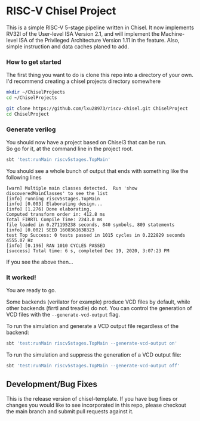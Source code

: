 RISC-V Chisel Project
=======================

This is a simple RISC-V 5-stage pipeline written in Chisel. 
It now implements RV32I of the User-level ISA Version 2.1, 
and will implement the Machine-level ISA of the Privileged Architecture Version 1.11 in the feature. 
Also, simple instruction and data caches planed to add.


### How to get started
The first thing you want to do is clone this repo into a directory of your own.  I'd recommend creating a chisel projects directory somewhere
```sh
mkdir ~/ChiselProjects
cd ~/ChiselProjects

git clone https://github.com/lxu28973/riscv-chisel.git ChiselProject
cd ChiselProject
```

### Generate verilog
You should now have a project based on Chisel3 that can be run.<br/>
So go for it, at the command line in the project root.
```sh
sbt 'test:runMain riscv5stages.TopMain'
```

You should see a whole bunch of output that ends with something like the following lines
```
[warn] Multiple main classes detected.  Run 'show discoveredMainClasses' to see the list
[info] running riscv5stages.TopMain 
[info] [0.003] Elaborating design...
[info] [1.276] Done elaborating.
Computed transform order in: 412.8 ms
Total FIRRTL Compile Time: 2243.0 ms
file loaded in 0.271195238 seconds, 840 symbols, 809 statements
[info] [0.002] SEED 1608361638323
test Top Success: 0 tests passed in 1015 cycles in 0.222829 seconds 4555.07 Hz
[info] [0.196] RAN 1010 CYCLES PASSED
[success] Total time: 6 s, completed Dec 19, 2020, 3:07:23 PM
```
If you see the above then...

### It worked!
You are ready to go. 

Some backends (verilator for example) produce VCD files by default, while other backends (firrtl and treadle) do not.
You can control the generation of VCD files with the `--generate-vcd-output` flag.

To run the simulation and generate a VCD output file regardless of the backend:
```bash
sbt 'test:runMain riscv5stages.TopMain --generate-vcd-output on'
```

To run the simulation and suppress the generation of a VCD output file:
```bash
sbt 'test:runMain riscv5stages.TopMain --generate-vcd-output off'
```

## Development/Bug Fixes
This is the release version of chisel-template. If you have bug fixes or
changes you would like to see incorporated in this repo, please checkout
the main branch and submit pull requests against it.

